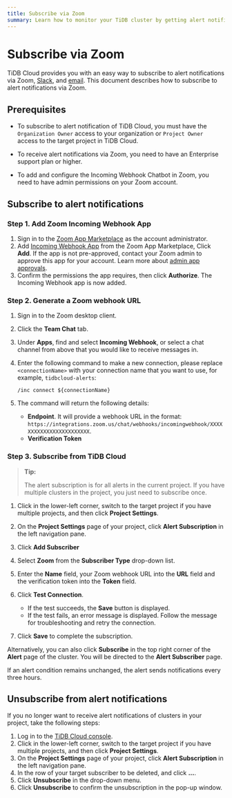 ```yaml
---
title: Subscribe via Zoom
summary: Learn how to monitor your TiDB cluster by getting alert notification via Zoom.
---
```


# Subscribe via Zoom

TiDB Cloud provides you with an easy way to subscribe to alert notifications via Zoom, [Slack](/tidb-cloud/monitor-alert-slack.md), and [email](/tidb-cloud/monitor-alert-email.md). This document describes how to subscribe to alert notifications via Zoom.

## Prerequisites

- To subscribe to alert notification of TiDB Cloud, you must have the `Organization Owner` access to your organization or `Project Owner` access to the target project in TiDB Cloud.

- To receive alert notifications via Zoom, you need to have an Enterprise support plan or higher.

- To add and configure the Incoming Webhook Chatbot in Zoom, you need to have admin permissions on your Zoom account.

## Subscribe to alert notifications

### Step 1. Add Zoom Incoming Webhook App

1. Sign in to the [Zoom App Marketplace](https://marketplace.zoom.us/) as the account administrator.
2. Add [Incoming Webhook App](https://marketplace.zoom.us/apps/eH_dLuquRd-VYcOsNGy-hQ) from the Zoom App Marketplace, Click **Add**. If the app is not pre-approved, contact your Zoom admin to approve this app for your account. Learn more about [admin app approvals](https://support.zoom.us/hc/en-us/articles/360027829671). 
3. Confirm the permissions the app requires, then click **Authorize**. The Incoming Webhook app is now added.

### Step 2. Generate a Zoom webhook URL

1. Sign in to the Zoom desktop client.
2. Click the **Team Chat** tab.
3. Under **Apps**, find and select **Incoming Webhook**, or select a chat channel from above that you would like to receive messages in.
4. Enter the following command to make a new connection, please replace `<connectionName>` with your connection name that you want to use, for example, `tidbcloud-alerts`:

    ```shell
    /inc connect ${connectionName}
    ```

5. The command will return the following details:

   - **Endpoint**. It will provide a webhook URL in the format: `https://integrations.zoom.us/chat/webhooks/incomingwebhook/XXXXXXXXXXXXXXXXXXXXXXXX`.
   - **Verification Token**

### Step 3. Subscribe from TiDB Cloud

> **Tip:**
>
> The alert subscription is for all alerts in the current project. If you have multiple clusters in the project, you just need to subscribe once.

1. Click <MDSvgIcon name="icon-left-projects" /> in the lower-left corner, switch to the target project if you have multiple projects, and then click **Project Settings**.
2. On the **Project Settings** page of your project, click **Alert Subscription** in the left navigation pane.
3. Click **Add Subscriber**
4. Select **Zoom** from the **Subscriber Type** drop-down list.
5. Enter the **Name** field, your Zoom webhook URL into the **URL** field and the verification token into the **Token** field.
6. Click **Test Connection**.

    - If the test succeeds, the **Save** button is displayed.
    - If the test fails, an error message is displayed. Follow the message for troubleshooting and retry the connection.

7. Click **Save** to complete the subscription.

Alternatively, you can also click **Subscribe** in the top right corner of the **Alert** page of the cluster. You will be directed to the **Alert Subscriber** page.

If an alert condition remains unchanged, the alert sends notifications every three hours.

## Unsubscribe from alert notifications

If you no longer want to receive alert notifications of clusters in your project, take the following steps:

1. Log in to the [TiDB Cloud console](https://tidbcloud.com).
2. Click <MDSvgIcon name="icon-left-projects" /> in the lower-left corner, switch to the target project if you have multiple projects, and then click **Project Settings**.
3. On the **Project Settings** page of your project, click **Alert Subscription** in the left navigation pane.
4. In the row of your target subscriber to be deleted, and click **...**.
5. Click **Unsubscribe** in the drop-down menu.
5. Click **Unsubscribe** to confirm the unsubscription in the pop-up window.